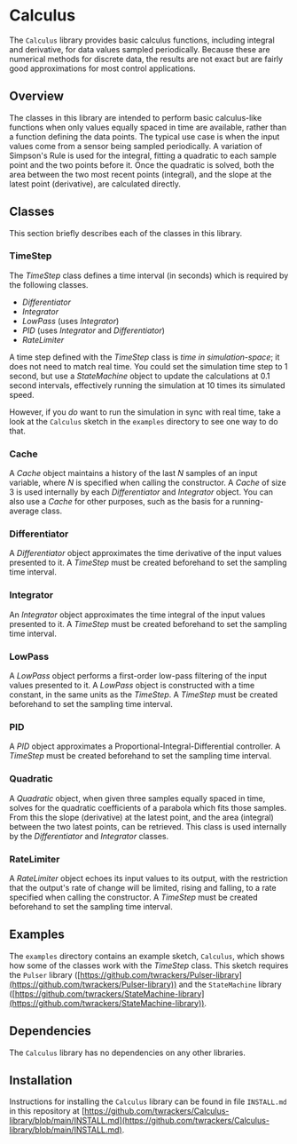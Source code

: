 # Calculus #

The `Calculus` library provides basic calculus functions, including integral and derivative, for data values sampled periodically.  Because these are numerical methods for discrete data, the results are not exact but are fairly good approximations for most control applications.

## Overview ##

The classes in this library are intended to perform basic calculus-like functions when only values equally spaced in time are available, rather than a function defining the data points.  The typical use case is when the input values come from a sensor being sampled periodically.  A variation of Simpson's Rule is used for the integral, fitting a quadratic to each sample point and the two points before it.  Once the quadratic is solved, both the area between the two most recent points (integral), and the slope at the latest point (derivative), are calculated directly.

## Classes ##

This section briefly describes each of the classes in this library.

### TimeStep ###

The *TimeStep* class defines a time interval (in seconds) which is required by the following classes.

- *Differentiator*
- *Integrator*
- *LowPass* (uses *Integrator*)
- *PID* (uses *Integrator* and *Differentiator*)
- *RateLimiter*

A time step defined with the *TimeStep* class is *time in simulation-space*; it does not need to match real time.  You could set the simulation time step to 1 second, but use a *StateMachine* object to update the calculations at 0.1 second intervals, effectively running the simulation at 10 times its simulated speed.

However, if you *do* want to run the simulation in sync with real time, take a look at the `Calculus` sketch in the `examples` directory to see one way to do that.

### Cache ###

A *Cache* object maintains a history of the last *N* samples of an input variable, where *N* is specified when calling the constructor.  A *Cache* of size 3 is used internally by each *Differentiator* and *Integrator* object.  You can also use a *Cache* for other purposes, such as the basis for a running-average class.

### Differentiator ###

A *Differentiator* object approximates the time derivative of the input values presented to it.  A *TimeStep* must be created beforehand to set the sampling time interval.

### Integrator ###

An *Integrator* object approximates the time integral of the input values presented to it.  A *TimeStep* must be created beforehand to set the sampling time interval.

### LowPass ###

A *LowPass* object performs a first-order low-pass filtering of the input values presented to it.  A *LowPass* object is constructed with a time constant, in the same units as the *TimeStep*.  A *TimeStep* must be created beforehand to set the sampling time interval.

### PID ###

A *PID* object approximates a Proportional-Integral-Differential controller.  A *TimeStep* must be created beforehand to set the sampling time interval.

### Quadratic ###

A *Quadratic* object, when given three samples equally spaced in time, solves for the quadratic coefficients of a parabola which fits those samples.  From this the slope (derivative) at the latest point, and the area (integral) between the two latest points, can be retrieved.  This class is used internally by the *Differentiator* and *Integrator* classes.

### RateLimiter ###

A *RateLimiter* object echoes its input values to its output, with the restriction that the output's rate of change will be limited, rising and falling, to a rate specified when calling the constructor.  A *TimeStep* must be created beforehand to set the sampling time interval.

## Examples ##

The `examples` directory contains an example sketch, `Calculus`, which shows how some of the classes work with the *TimeStep* class.  This sketch requires the `Pulser` library ([https://github.com/twrackers/Pulser-library](https://github.com/twrackers/Pulser-library)) and the `StateMachine` library ([https://github.com/twrackers/StateMachine-library](https://github.com/twrackers/StateMachine-library)).

## Dependencies ##

The `Calculus` library has no dependencies on any other libraries.

## Installation ##

Instructions for installing the `Calculus` library can be found in file `INSTALL.md` in this repository at [https://github.com/twrackers/Calculus-library/blob/main/INSTALL.md](https://github.com/twrackers/Calculus-library/blob/main/INSTALL.md).
